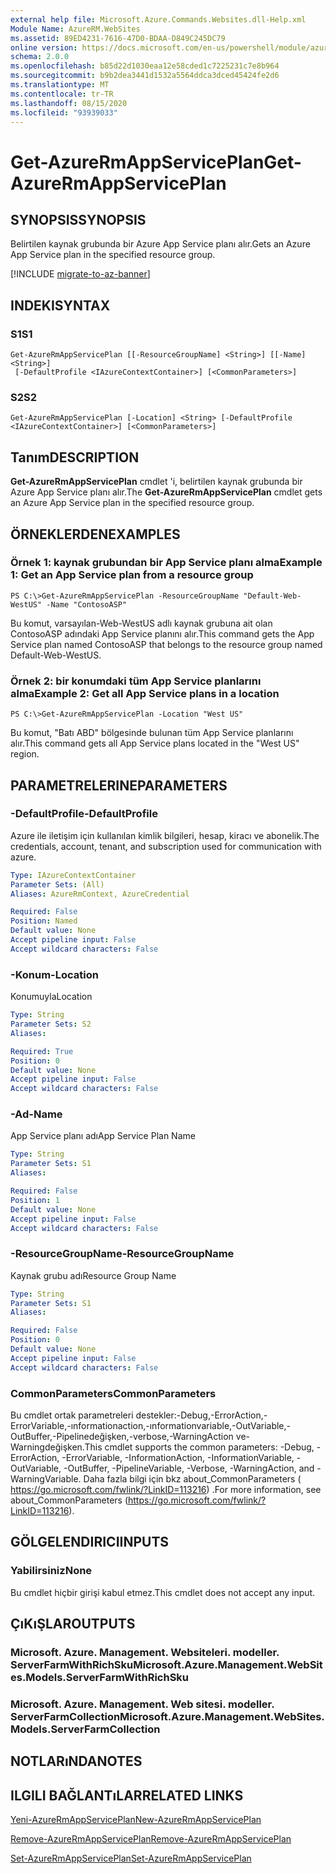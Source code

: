 ```yaml
---
external help file: Microsoft.Azure.Commands.Websites.dll-Help.xml
Module Name: AzureRM.WebSites
ms.assetid: 89ED4231-7616-47D0-BDAA-D849C245DC79
online version: https://docs.microsoft.com/en-us/powershell/module/azurerm.websites/get-azurermappserviceplan
schema: 2.0.0
ms.openlocfilehash: b85d22d1030eaa12e58cded1c7225231c7e8b964
ms.sourcegitcommit: b9b2dea3441d1532a5564ddca3dced45424fe2d6
ms.translationtype: MT
ms.contentlocale: tr-TR
ms.lasthandoff: 08/15/2020
ms.locfileid: "93939033"
---
```

# <span data-ttu-id="b1fc8-101">Get-AzureRmAppServicePlan</span><span class="sxs-lookup"><span data-stu-id="b1fc8-101">Get-AzureRmAppServicePlan</span></span>

## <span data-ttu-id="b1fc8-102">SYNOPSIS</span><span class="sxs-lookup"><span data-stu-id="b1fc8-102">SYNOPSIS</span></span>
<span data-ttu-id="b1fc8-103">Belirtilen kaynak grubunda bir Azure App Service planı alır.</span><span class="sxs-lookup"><span data-stu-id="b1fc8-103">Gets an Azure App Service plan in the specified resource group.</span></span>

[!INCLUDE [migrate-to-az-banner](../../includes/migrate-to-az-banner.md)]

## <span data-ttu-id="b1fc8-104">INDEKI</span><span class="sxs-lookup"><span data-stu-id="b1fc8-104">SYNTAX</span></span>

### <span data-ttu-id="b1fc8-105">S1</span><span class="sxs-lookup"><span data-stu-id="b1fc8-105">S1</span></span>
```
Get-AzureRmAppServicePlan [[-ResourceGroupName] <String>] [[-Name] <String>]
 [-DefaultProfile <IAzureContextContainer>] [<CommonParameters>]
```

### <span data-ttu-id="b1fc8-106">S2</span><span class="sxs-lookup"><span data-stu-id="b1fc8-106">S2</span></span>
```
Get-AzureRmAppServicePlan [-Location] <String> [-DefaultProfile <IAzureContextContainer>] [<CommonParameters>]
```

## <span data-ttu-id="b1fc8-107">Tanım</span><span class="sxs-lookup"><span data-stu-id="b1fc8-107">DESCRIPTION</span></span>
<span data-ttu-id="b1fc8-108">**Get-AzureRmAppServicePlan** cmdlet 'i, belirtilen kaynak grubunda bir Azure App Service planı alır.</span><span class="sxs-lookup"><span data-stu-id="b1fc8-108">The **Get-AzureRmAppServicePlan** cmdlet gets an Azure App Service plan in the specified resource group.</span></span>

## <span data-ttu-id="b1fc8-109">ÖRNEKLERDEN</span><span class="sxs-lookup"><span data-stu-id="b1fc8-109">EXAMPLES</span></span>

### <span data-ttu-id="b1fc8-110">Örnek 1: kaynak grubundan bir App Service planı alma</span><span class="sxs-lookup"><span data-stu-id="b1fc8-110">Example 1: Get an App Service plan from a resource group</span></span>
```
PS C:\>Get-AzureRmAppServicePlan -ResourceGroupName "Default-Web-WestUS" -Name "ContosoASP"
```

<span data-ttu-id="b1fc8-111">Bu komut, varsayılan-Web-WestUS adlı kaynak grubuna ait olan ContosoASP adındaki App Service planını alır.</span><span class="sxs-lookup"><span data-stu-id="b1fc8-111">This command gets the App Service plan named ContosoASP that belongs to the resource group named Default-Web-WestUS.</span></span>

### <span data-ttu-id="b1fc8-112">Örnek 2: bir konumdaki tüm App Service planlarını alma</span><span class="sxs-lookup"><span data-stu-id="b1fc8-112">Example 2: Get all App Service plans in a location</span></span>
```
PS C:\>Get-AzureRmAppServicePlan -Location "West US"
```

<span data-ttu-id="b1fc8-113">Bu komut, "Batı ABD" bölgesinde bulunan tüm App Service planlarını alır.</span><span class="sxs-lookup"><span data-stu-id="b1fc8-113">This command gets all App Service plans located in the "West US" region.</span></span>

## <span data-ttu-id="b1fc8-114">PARAMETRELERINE</span><span class="sxs-lookup"><span data-stu-id="b1fc8-114">PARAMETERS</span></span>

### <span data-ttu-id="b1fc8-115">-DefaultProfile</span><span class="sxs-lookup"><span data-stu-id="b1fc8-115">-DefaultProfile</span></span>
<span data-ttu-id="b1fc8-116">Azure ile iletişim için kullanılan kimlik bilgileri, hesap, kiracı ve abonelik.</span><span class="sxs-lookup"><span data-stu-id="b1fc8-116">The credentials, account, tenant, and subscription used for communication with azure.</span></span>

```yaml
Type: IAzureContextContainer
Parameter Sets: (All)
Aliases: AzureRmContext, AzureCredential

Required: False
Position: Named
Default value: None
Accept pipeline input: False
Accept wildcard characters: False
```

### <span data-ttu-id="b1fc8-117">-Konum</span><span class="sxs-lookup"><span data-stu-id="b1fc8-117">-Location</span></span>
<span data-ttu-id="b1fc8-118">Konumuyla</span><span class="sxs-lookup"><span data-stu-id="b1fc8-118">Location</span></span> 

```yaml
Type: String
Parameter Sets: S2
Aliases: 

Required: True
Position: 0
Default value: None
Accept pipeline input: False
Accept wildcard characters: False
```

### <span data-ttu-id="b1fc8-119">-Ad</span><span class="sxs-lookup"><span data-stu-id="b1fc8-119">-Name</span></span>
<span data-ttu-id="b1fc8-120">App Service planı adı</span><span class="sxs-lookup"><span data-stu-id="b1fc8-120">App Service Plan Name</span></span>

```yaml
Type: String
Parameter Sets: S1
Aliases: 

Required: False
Position: 1
Default value: None
Accept pipeline input: False
Accept wildcard characters: False
```

### <span data-ttu-id="b1fc8-121">-ResourceGroupName</span><span class="sxs-lookup"><span data-stu-id="b1fc8-121">-ResourceGroupName</span></span>
<span data-ttu-id="b1fc8-122">Kaynak grubu adı</span><span class="sxs-lookup"><span data-stu-id="b1fc8-122">Resource Group Name</span></span>

```yaml
Type: String
Parameter Sets: S1
Aliases: 

Required: False
Position: 0
Default value: None
Accept pipeline input: False
Accept wildcard characters: False
```

### <span data-ttu-id="b1fc8-123">CommonParameters</span><span class="sxs-lookup"><span data-stu-id="b1fc8-123">CommonParameters</span></span>
<span data-ttu-id="b1fc8-124">Bu cmdlet ortak parametreleri destekler:-Debug,-ErrorAction,-ErrorVariable,-ınformationaction,-ınformationvariable,-OutVariable,-OutBuffer,-Pipelinedeğişken,-verbose,-WarningAction ve-Warningdeğişken.</span><span class="sxs-lookup"><span data-stu-id="b1fc8-124">This cmdlet supports the common parameters: -Debug, -ErrorAction, -ErrorVariable, -InformationAction, -InformationVariable, -OutVariable, -OutBuffer, -PipelineVariable, -Verbose, -WarningAction, and -WarningVariable.</span></span> <span data-ttu-id="b1fc8-125">Daha fazla bilgi için bkz about_CommonParameters ( https://go.microsoft.com/fwlink/?LinkID=113216) .</span><span class="sxs-lookup"><span data-stu-id="b1fc8-125">For more information, see about_CommonParameters (https://go.microsoft.com/fwlink/?LinkID=113216).</span></span>

## <span data-ttu-id="b1fc8-126">GÖLGELENDIRICI</span><span class="sxs-lookup"><span data-stu-id="b1fc8-126">INPUTS</span></span>

### <span data-ttu-id="b1fc8-127">Yabilirsiniz</span><span class="sxs-lookup"><span data-stu-id="b1fc8-127">None</span></span>
<span data-ttu-id="b1fc8-128">Bu cmdlet hiçbir girişi kabul etmez.</span><span class="sxs-lookup"><span data-stu-id="b1fc8-128">This cmdlet does not accept any input.</span></span>

## <span data-ttu-id="b1fc8-129">ÇıKıŞLAR</span><span class="sxs-lookup"><span data-stu-id="b1fc8-129">OUTPUTS</span></span>

### <span data-ttu-id="b1fc8-130">Microsoft. Azure. Management. Websiteleri. modeller. ServerFarmWithRichSku</span><span class="sxs-lookup"><span data-stu-id="b1fc8-130">Microsoft.Azure.Management.WebSites.Models.ServerFarmWithRichSku</span></span>

### <span data-ttu-id="b1fc8-131">Microsoft. Azure. Management. Web sitesi. modeller. ServerFarmCollection</span><span class="sxs-lookup"><span data-stu-id="b1fc8-131">Microsoft.Azure.Management.WebSites.Models.ServerFarmCollection</span></span>

## <span data-ttu-id="b1fc8-132">NOTLARıNDA</span><span class="sxs-lookup"><span data-stu-id="b1fc8-132">NOTES</span></span>

## <span data-ttu-id="b1fc8-133">ILGILI BAĞLANTıLAR</span><span class="sxs-lookup"><span data-stu-id="b1fc8-133">RELATED LINKS</span></span>

[<span data-ttu-id="b1fc8-134">Yeni-AzureRmAppServicePlan</span><span class="sxs-lookup"><span data-stu-id="b1fc8-134">New-AzureRmAppServicePlan</span></span>](./New-AzureRmAppServicePlan.md)

[<span data-ttu-id="b1fc8-135">Remove-AzureRmAppServicePlan</span><span class="sxs-lookup"><span data-stu-id="b1fc8-135">Remove-AzureRmAppServicePlan</span></span>](./Remove-AzureRmAppServicePlan.md)

[<span data-ttu-id="b1fc8-136">Set-AzureRmAppServicePlan</span><span class="sxs-lookup"><span data-stu-id="b1fc8-136">Set-AzureRmAppServicePlan</span></span>](./Set-AzureRmAppServicePlan.md)


